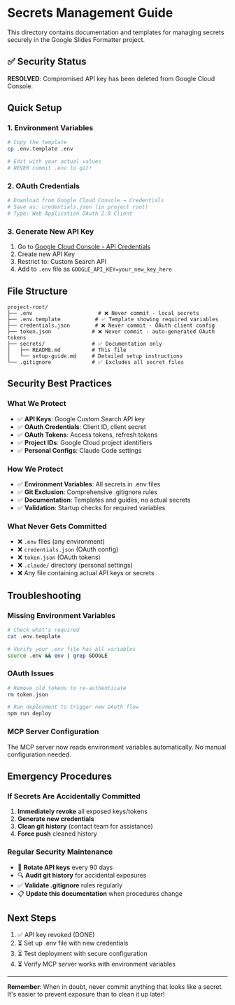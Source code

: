 # Secrets Management Guide

This directory contains documentation and templates for managing secrets securely in the Google Slides Formatter project.

## ✅ Security Status

**RESOLVED**: Compromised API key has been deleted from Google Cloud Console.

## Quick Setup

### 1. Environment Variables
```bash
# Copy the template
cp .env.template .env

# Edit with your actual values
# NEVER commit .env to git!
```

### 2. OAuth Credentials
```bash
# Download from Google Cloud Console → Credentials
# Save as: credentials.json (in project root)
# Type: Web Application OAuth 2.0 Client
```

### 3. Generate New API Key
1. Go to [Google Cloud Console - API Credentials](https://console.cloud.google.com/apis/credentials)
2. Create new API Key
3. Restrict to: Custom Search API
4. Add to `.env` file as `GOOGLE_API_KEY=your_new_key_here`

## File Structure

```
project-root/
├── .env                     # ❌ Never commit - local secrets
├── .env.template           # ✅ Template showing required variables  
├── credentials.json        # ❌ Never commit - OAuth client config
├── token.json             # ❌ Never commit - auto-generated OAuth tokens
├── secrets/               # ✅ Documentation only
│   ├── README.md          # This file
│   └── setup-guide.md     # Detailed setup instructions
└── .gitignore             # ✅ Excludes all secret files
```

## Security Best Practices

### What We Protect
- ✅ **API Keys**: Google Custom Search API key
- ✅ **OAuth Credentials**: Client ID, client secret  
- ✅ **OAuth Tokens**: Access tokens, refresh tokens
- ✅ **Project IDs**: Google Cloud project identifiers
- ✅ **Personal Configs**: Claude Code settings

### How We Protect
- ✅ **Environment Variables**: All secrets in .env files
- ✅ **Git Exclusion**: Comprehensive .gitignore rules
- ✅ **Documentation**: Templates and guides, no actual secrets
- ✅ **Validation**: Startup checks for required variables

### What Never Gets Committed
- ❌ `.env` files (any environment)
- ❌ `credentials.json` (OAuth config) 
- ❌ `token.json` (OAuth tokens)
- ❌ `.claude/` directory (personal settings)
- ❌ Any file containing actual API keys or secrets

## Troubleshooting

### Missing Environment Variables
```bash
# Check what's required
cat .env.template

# Verify your .env file has all variables
source .env && env | grep GOOGLE
```

### OAuth Issues
```bash
# Remove old tokens to re-authenticate
rm token.json

# Run deployment to trigger new OAuth flow
npm run deploy
```

### MCP Server Configuration
The MCP server now reads environment variables automatically. No manual configuration needed.

## Emergency Procedures

### If Secrets Are Accidentally Committed
1. **Immediately revoke** all exposed keys/tokens
2. **Generate new credentials** 
3. **Clean git history** (contact team for assistance)
4. **Force push** cleaned history

### Regular Security Maintenance
- 🔄 **Rotate API keys** every 90 days
- 🔍 **Audit git history** for accidental exposures
- ✅ **Validate .gitignore** rules regularly
- 📋 **Update this documentation** when procedures change

## Next Steps

1. ✅ API key revoked (DONE)
2. ⏳ Set up .env file with new credentials
3. ⏳ Test deployment with secure configuration
4. ⏳ Verify MCP server works with environment variables

---

**Remember**: When in doubt, never commit anything that looks like a secret. It's easier to prevent exposure than to clean it up later!